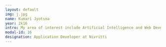 ```yaml
---
layout: default
img: j.jpg
name: Kumari Jyotsna
year: 2k16
intro: My area of interest include Artificial Intelligence and Web Develpoment.
modal-id: 16
designation: Application Developer at Nivritti
---
```



